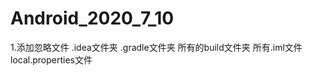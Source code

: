 # Android_2020_7_10
1.添加忽略文件
    .idea文件夹
    .gradle文件夹
    所有的build文件夹
    所有.iml文件
    local.properties文件